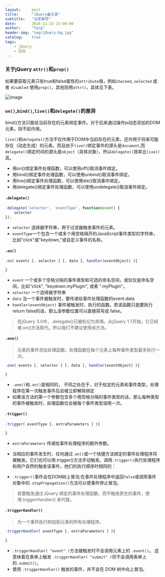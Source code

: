 ```yaml
---
layout:     post
title:      "JQuery备忘录"
subtitle:   "注意事项"
date:       2016-11-23 23:00:00
author:     "Tang"
header-img: "img/jQuery-bg.jpg"
catalog:    true
tags:
    - jQuery
    - 经验
---
```


### 关于jQuery `attr()`和`prop()`

如果要获取元素只有true和false属性的`attribute`值，例如`checked`, `selected` 或者 `disabled` 使用`prop()`，其他则用`attr()`，具体见下表。

![image](../../../../img/jQuery/attr_prop.png)

### `on()`,`bind()`,`live()`和`delegate()`的差异

bind()方法只能给当前存在的元素绑定事件。对于后来通过操作js动态添加的DOM元素，则不起作用。

`live()`和`delegate()`方法不仅作用于DOM中当前存在的元素，还作用于将来可能存在（动态生成）的元素。而且由于`live()`绑定事件的源头是`document`,而`delegate()`绑定时间的源头是`object`（具体对象），所以`delegate()`效率比`live()`高。

- 用on()绑定事件处理函数，可以使用off()取消事件绑定。
- 用bind()绑定事件处理函数，可以使用unbind()取消事件绑定。
- 用live()绑定事件处理函数，可以使用die()取消事件绑定。
- 用delegate()绑定事件处理函数，可以使用undelegate()取消事件绑定。

#### `.delegate()`

```javascript
.delegate('selector', 'eventType', function(event) {
    selector
});
```

- `selector` 选择器字符串，用于过滤器触发事件的元素。
- `eventType`一个包含一个或多个用空格隔开的JavaScript事件类型的字符串，比如"click"或"keydown,"或自定义事件的名称。

#### `.on()`

```javascript
.on( events [, selector ] [, data ], handler(eventObject) ){

}
```

- `event` 一个或多个空格分隔的事件类型和可选的命名空间，或仅仅是命名空间，比如"click", "keydown.myPlugin", 或者 ".myPlugin"。
- `selector` 一个选择器字符串
- `data` 当一个事件被触发时，要传递给事件处理函数的event.data
- `handler(eventObject)` 事件被触发时，执行的函数。若该函数只是要执行return false的话，那么该参数位置可以直接简写成 false。

> 在jQuery 3.0中，.delegate()已被标记为弃用。从jQuery 1.7开始，它已经被.on()方法取代。所以我们不建议使用该方法。

#### `.one()`

> 元素的事件添加处理函数。处理函数在每个元素上每种事件类型最多执行一次。

```javascript
.one( events [, selector ] [, data ], handler(eventObject) ){

}
```

- `.one()`和`.on()`是相同的， 不同之处在于，对于给定的元素和事件类型，处理程序在第一次触发事件后会被立即解除绑定
- 如果该方法的第一个参数包含多个用空格分隔的事件类型的话，那么每种类型的事件被触发时，处理函数仅会被每个事件类型调用一次。 

#### `.trigger()`

```javascript
.trigger( eventType [, extraParameters ] ){

}
```

- `extraParameters` 传递给事件处理程序的额外参数。

- 当相应的事件发生时，任何通过`.on()`或一个快捷方法绑定的事件处理程序将被触发。它们也可以用.trigger()方法手动触发。调用`.trigger()`执行处理程序和用户自然的触发该事件，他们的执行顺序时相同的：
- `.trigger()`事件会在DOM树上冒泡;在事件处理程序中返回`false`或调用事件对象中的`.stopPropagation()`方法可以使事件停止冒泡。

> 若要触发通过 jQuery 绑定的事件处理函数，而不触发原生的事件，使用.triggerHandler() 来代替。


#### `.triggerHandler()`

> 为一个事件执行附加到元素的所有处理程序。

```javascript
.triggerHandler( eventType [, extraParameters ] ){
    
}
```

- `.triggerHandler( "event" )`方法被触发时不会调用元素上的 `.event()`。 这意味着在表单上触发 `.triggerHandler( "submit" )`将不会调用表单上的`.submit()`。
- 使用 `.triggerHandler()` 触发的事件，并不会在 DOM 树中向上冒泡。







